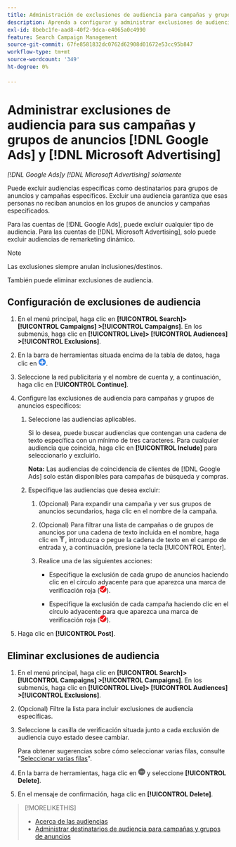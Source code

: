 ```yaml
---
title: Administración de exclusiones de audiencia para campañas y grupos de anuncios
description: Aprenda a configurar y administrar exclusiones de audiencia para sus  [!DNL Google Ads] campañas y grupos de anuncios [!DNL Microsoft Advertising] y.
exl-id: 8bebc1fe-aad8-40f2-9dca-e4065a0c4990
feature: Search Campaign Management
source-git-commit: 67fe8581832dc0762d62908d01672e53cc95b847
workflow-type: tm+mt
source-wordcount: '349'
ht-degree: 0%

---
```


# Administrar exclusiones de audiencia para sus campañas y grupos de anuncios [!DNL Google Ads] y [!DNL Microsoft Advertising]

*[!DNL Google Ads]y [!DNL Microsoft Advertising] solamente*

Puede excluir audiencias específicas como destinatarios para grupos de anuncios y campañas específicos. Excluir una audiencia garantiza que esas personas no reciban anuncios en los grupos de anuncios y campañas especificados.

Para las cuentas de [!DNL Google Ads], puede excluir cualquier tipo de audiencia. Para las cuentas de [!DNL Microsoft Advertising], solo puede excluir audiencias de remarketing dinámico.

>[!NOTE]
>
>Las exclusiones siempre anulan inclusiones/destinos.

También puede eliminar exclusiones de audiencia.

## Configuración de exclusiones de audiencia

1. En el menú principal, haga clic en **[!UICONTROL Search]> [!UICONTROL Campaigns] >[!UICONTROL Campaigns]**. En los submenús, haga clic en **[!UICONTROL Live]> [!UICONTROL Audiences] >[!UICONTROL Exclusions]**.

1. En la barra de herramientas situada encima de la tabla de datos, haga clic en ![Crear](/help/search-social-commerce/assets/add.png "Crear").

1. Seleccione la red publicitaria y el nombre de cuenta y, a continuación, haga clic en **[!UICONTROL Continue]**.

1. Configure las exclusiones de audiencia para campañas y grupos de anuncios específicos:

   1. Seleccione las audiencias aplicables.

      Si lo desea, puede buscar audiencias que contengan una cadena de texto específica con un mínimo de tres caracteres. Para cualquier audiencia que coincida, haga clic en **[!UICONTROL Include]** para seleccionarlo y excluirlo.

      **Nota:** Las audiencias de coincidencia de clientes de [!DNL Google Ads] solo están disponibles para campañas de búsqueda y compras.

   1. Especifique las audiencias que desea excluir:

      1. (Opcional) Para expandir una campaña y ver sus grupos de anuncios secundarios, haga clic en el nombre de la campaña.

      1. (Opcional) Para filtrar una lista de campañas o de grupos de anuncios por una cadena de texto incluida en el nombre, haga clic en ![Filtrar](/help/search-social-commerce/assets/filter.png "Filtrar"), introduzca o pegue la cadena de texto en el campo de entrada y, a continuación, presione la tecla [!UICONTROL Enter].

      1. Realice una de las siguientes acciones:

         * Especifique la exclusión de cada grupo de anuncios haciendo clic en el círculo adyacente para que aparezca una marca de verificación roja (![Excluir](/help/search-social-commerce/assets/exclude.png "Excluir")).

         * Especifique la exclusión de cada campaña haciendo clic en el círculo adyacente para que aparezca una marca de verificación roja (![Excluir](/help/search-social-commerce/assets/exclude.png "Excluir")).

1. Haga clic en **[!UICONTROL Post]**.

## Eliminar exclusiones de audiencia

1. En el menú principal, haga clic en **[!UICONTROL Search]> [!UICONTROL Campaigns] >[!UICONTROL Campaigns]**. En los submenús, haga clic en **[!UICONTROL Live]> [!UICONTROL Audiences] >[!UICONTROL Exclusions]**.

1. (Opcional) Filtre la lista para incluir exclusiones de audiencia específicas.

1. Seleccione la casilla de verificación situada junto a cada exclusión de audiencia cuyo estado desee cambiar.

   Para obtener sugerencias sobre cómo seleccionar varias filas, consulte &quot;[Seleccionar varias filas](/help/search-social-commerce/common-tasks/navigation-editing-selection/multiple-rows-select.md)&quot;.

1. En la barra de herramientas, haga clic en ![Más acciones](/help/search-social-commerce/assets/more.png "Más acciones") y seleccione **[!UICONTROL Delete]**.

1. En el mensaje de confirmación, haga clic en **[!UICONTROL Delete]**.

>[!MORELIKETHIS]
>
>* [Acerca de las audiencias](audience-about.md)
>* [Administrar destinatarios de audiencia para campañas y grupos de anuncios](/help/search-social-commerce/campaign-management/campaigns/audience-targets-manage.md)
